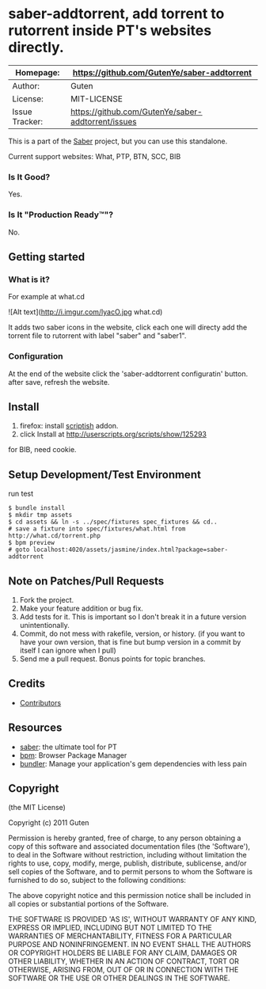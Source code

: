 saber-addtorrent, add torrent to rutorrent inside PT's websites directly. 
================================================================

| Homepage:      |  https://github.com/GutenYe/saber-addtorrent       |
|----------------|----------------------------------------------------|
| Author:	       | Guten                                              |
| License:       | MIT-LICENSE                                        |
| Issue Tracker: | https://github.com/GutenYe/saber-addtorrent/issues |

This is a part of the [Saber](https://github.com/GutenYe/saber) project, but you can use this standalone.

Current support websites: What, PTP, BTN, SCC, BIB

### Is It Good?

Yes.

### Is It "Production Ready™"?

No.

Getting started
---------------

### What is it?

For example at what.cd

![Alt text](http://i.imgur.com/lyacO.jpg what.cd)

It adds two saber icons in the website, click each one will directy add the torrent file to rutorrent with label "saber" and "saber1".


### Configuration

At the end of the website click the 'saber-addtorrent configuratin' button. after save, refresh the website.

Install
-------

1. firefox: install [scriptish](https://addons.mozilla.org/en-US/firefox/addon/scriptish) addon. 
2. click Install at http://userscripts.org/scripts/show/125293

for BIB, need cookie.

Setup Development/Test Environment 
--------------------------

run test

	$ bundle install
	$ mkdir tmp assets
	$ cd assets && ln -s ../spec/fixtures spec_fixtures && cd..
	# save a fixture into spec/fixtures/what.html from http://what.cd/torrent.php
	$ bpm preview
	# goto localhost:4020/assets/jasmine/index.html?package=saber-addtorrent
	

Note on Patches/Pull Requests
-----------------------------

1. Fork the project.
2. Make your feature addition or bug fix.
3. Add tests for it. This is important so I don't break it in a future version unintentionally.
4. Commit, do not mess with rakefile, version, or history. (if you want to have your own version, that is fine but bump version in a commit by itself I can ignore when I pull)
5. Send me a pull request. Bonus points for topic branches.

Credits
-------

* [Contributors](https://github.com/GutenYe/saber-addtorrent/contributors)

Resources
---------

* [saber](https://github.com/GutenYe/saber): the ultimate tool for PT
* [bpm](https://github.com/bpm/bpm): Browser Package Manager 
* [bundler](https://github.com/carlhuda/bundler): Manage your application's gem dependencies with less pain 

Copyright
---------

(the MIT License)

Copyright (c) 2011 Guten

Permission is hereby granted, free of charge, to any person obtaining a copy of this software and associated documentation files (the 'Software'), to deal in the Software without restriction, including without limitation the rights to use, copy, modify, merge, publish, distribute, sublicense, and/or sell copies of the Software, and to permit persons to whom the Software is furnished to do so, subject to the following conditions:

The above copyright notice and this permission notice shall be included in all copies or substantial portions of the Software.

THE SOFTWARE IS PROVIDED 'AS IS', WITHOUT WARRANTY OF ANY KIND, EXPRESS OR IMPLIED, INCLUDING BUT NOT LIMITED TO THE WARRANTIES OF MERCHANTABILITY, FITNESS FOR A PARTICULAR PURPOSE AND NONINFRINGEMENT.  IN NO EVENT SHALL THE AUTHORS OR COPYRIGHT HOLDERS BE LIABLE FOR ANY CLAIM, DAMAGES OR OTHER LIABILITY, WHETHER IN AN ACTION OF CONTRACT, TORT OR OTHERWISE, ARISING FROM, OUT OF OR IN CONNECTION WITH THE SOFTWARE OR THE USE OR OTHER DEALINGS IN THE SOFTWARE.
